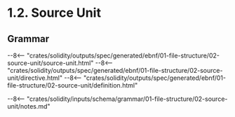 <!-- This file is generated automatically by infrastructure scripts. Please don't edit by hand. -->

# 1.2. Source Unit

## Grammar

--8<-- "crates/solidity/outputs/spec/generated/ebnf/01-file-structure/02-source-unit/source-unit.html"
--8<-- "crates/solidity/outputs/spec/generated/ebnf/01-file-structure/02-source-unit/directive.html"
--8<-- "crates/solidity/outputs/spec/generated/ebnf/01-file-structure/02-source-unit/definition.html"

--8<-- "crates/solidity/inputs/schema/grammar/01-file-structure/02-source-unit/notes.md"
